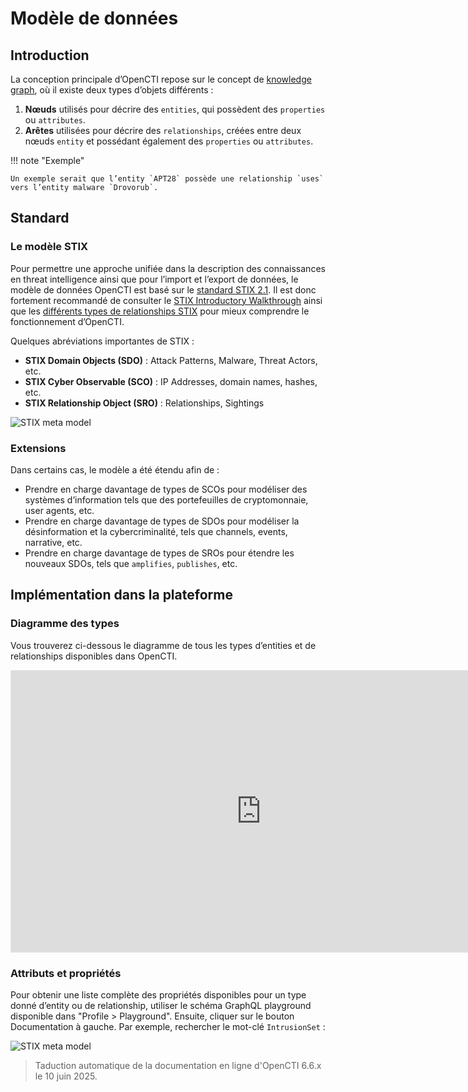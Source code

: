 # Modèle de données

## Introduction

La conception principale d’OpenCTI repose sur le concept de [knowledge graph](https://en.wikipedia.org/wiki/Knowledge_graph), où il existe deux types d’objets différents :

1. **Nœuds** utilisés pour décrire des `entities`, qui possèdent des `properties` ou `attributes`.
2. **Arêtes** utilisées pour décrire des `relationships`, créées entre deux nœuds `entity` et possédant également des `properties` ou `attributes`.

!!! note "Exemple"
    
    Un exemple serait que l’entity `APT28` possède une relationship `uses` vers l’entity malware `Drovorub`.

## Standard

<a id="stix-model-section"></a>
### Le modèle STIX

Pour permettre une approche unifiée dans la description des connaissances en threat intelligence ainsi que pour l’import et l’export de données, le modèle de données OpenCTI est basé sur le [standard STIX 2.1](https://docs.oasis-open.org/cti/stix/v2.1/stix-v2.1.html). Il est donc fortement recommandé de consulter le [STIX Introductory Walkthrough](https://oasis-open.github.io/cti-documentation/stix/walkthrough) ainsi que les [différents types de relationships STIX](https://oasis-open.github.io/cti-documentation/examples/visualized-sdo-relationships) pour mieux comprendre le fonctionnement d’OpenCTI.

Quelques abréviations importantes de STIX :

- **STIX Domain Objects (SDO)** : Attack Patterns, Malware, Threat Actors, etc.
- **STIX Cyber Observable (SCO)** : IP Addresses, domain names, hashes, etc.
- **STIX Relationship Object (SRO)** : Relationships, Sightings

![STIX meta model](assets/stix.png)

### Extensions

Dans certains cas, le modèle a été étendu afin de :

* Prendre en charge davantage de types de SCOs pour modéliser des systèmes d’information tels que des portefeuilles de cryptomonnaie, user agents, etc.
* Prendre en charge davantage de types de SDOs pour modéliser la désinformation et la cybercriminalité, tels que channels, events, narrative, etc.
* Prendre en charge davantage de types de SROs pour étendre les nouveaux SDOs, tels que `amplifies`, `publishes`, etc.

## Implémentation dans la plateforme

### Diagramme des types

Vous trouverez ci-dessous le diagramme de tous les types d’entities et de relationships disponibles dans OpenCTI.

<iframe style="border: 1px solid rgba(0, 0, 0, 0.1);" width="800" height="450" src="https://www.figma.com/embed?embed_host=share&url=https%3A%2F%2Fwww.figma.com%2Ffile%2FSrp4IQ9xAnzaS043epUZuJ%2FOpenCTI---Models%3Ftype%3Dwhiteboard%26node-id%3D0%253A1%26t%3DDeOZVWsFdJ13c05f-1" allowfullscreen></iframe>

### Attributs et propriétés

Pour obtenir une liste complète des propriétés disponibles pour un type donné d’entity ou de relationship, utiliser le schéma GraphQL playground disponible dans "Profile > Playground". Ensuite, cliquer sur le bouton Documentation à gauche. Par exemple, rechercher le mot-clé `IntrusionSet` :

![STIX meta model](assets/schema.png)

> Taduction automatique de la documentation en ligne d'OpenCTI 6.6.x le 10 juin 2025.